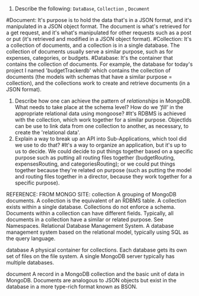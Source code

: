 
1.  Describe the following: `DataBase`, `Collection` , `Document`

#Document: It's purpose is to hold the data that's in a JSON format, and it's manipulated in a JSON object format. The document is what's retrieved for a get request, and it's what's manipulated for other requests such as a post or put (it's retrieved and modified in a JSON object format).
#Collection: It's a collection of documents, and a collection is in a single database. The collection of documents usually serve a similar purpose, such as for expenses, categories, or budgets.
#Database: It's the container that contains the collection of documents. For example, the database for today's project I named 'budgetTrackerdb' which contains the collection of documents (the models with schemas that have a similar purpose = collection), and the collections work to create and retrieve documents (in a JSON format).

1.  Describe how one can achieve the pattern of _relationships_ in MongoDB. What
    needs to take place at the schema level? How do we _'fill'_ in the
    appropriate relational data using mongoose?
    #It's RDBMS is achieved with the collection, which work together for a similar purpose. ObjectIds can be use to link data from one collection to another, as necessary, to create the 'relational data'. 
1.  Explain a way to break up an API into Sub-Applications, which tool did we use to do that?
    #It's a way to organize an application, but it's up to us to decide. We could decide to put things together based on a specific purpose such as putting all routing files together (budgetRouting, expensesRouting, and categoriesRouting); or we could put things together because they're related on purpose (such as putting the model and routing files together in a director, because they work together for a specific purpose).














REFERENCE: FROM MONGO SITE:
collection
A grouping of MongoDB documents. A collection is the equivalent of an RDBMS table. A collection exists within a single database. Collections do not enforce a schema. Documents within a collection can have different fields. Typically, all documents in a collection have a similar or related purpose. See Namespaces.
Relational Database Management System. A database management system based on the relational model, typically using SQL as the query language.

database
A physical container for collections. Each database gets its own set of files on the file system. A single MongoDB server typically has multiple databases.

document
A record in a MongoDB collection and the basic unit of data in MongoDB. Documents are analogous to JSON objects but exist in the database in a more type-rich format known as BSON. 